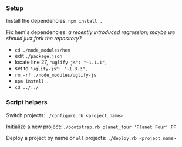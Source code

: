 ### Setup

Install the dependencies:  `npm install .`

Fix hem's dependencies: *a recently introduced regression; maybe we should just fork the repository?*
  - `cd ./node_modules/hem`
  - edit `./package.json`
  - locate line 27, `"uglify-js": "~1.1.1",`
  - set to `"uglify-js": "~1.3.3",`
  - `rm -rf ./node_modules/uglify-js`
  - `npm install .`
  - `cd ../../`

### Script helpers

Switch projects:  `./configure.rb <project_name>`

Initialize a new project:  `./bootstrap.rb planet_four 'Planet Four' PF`

Deploy a project by name or `all` projects:  `./deploy.rb <project_name>`
